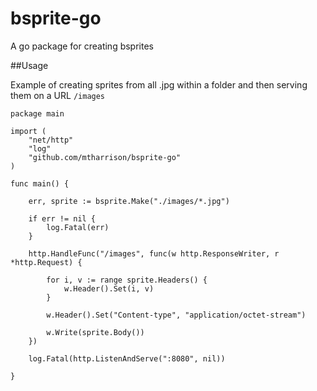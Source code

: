 bsprite-go
==========

A go package for creating bsprites

##Usage

Example of creating sprites from all .jpg within a folder and then serving them on a URL `/images`

    package main
    
    import (
    	"net/http"
    	"log"
    	"github.com/mtharrison/bsprite-go"
    )
    
    func main() {
    
    	err, sprite := bsprite.Make("./images/*.jpg")
    
    	if err != nil {
    		log.Fatal(err)
    	}
    
    	http.HandleFunc("/images", func(w http.ResponseWriter, r *http.Request) {
    
    		for i, v := range sprite.Headers() {
    			w.Header().Set(i, v)	
    		}
    
    		w.Header().Set("Content-type", "application/octet-stream")
    
    		w.Write(sprite.Body())
    	})
    
    	log.Fatal(http.ListenAndServe(":8080", nil))
    
    }
